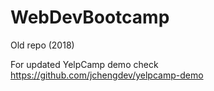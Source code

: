 # WebDevBootcamp

Old repo (2018)

For updated YelpCamp demo check https://github.com/jchengdev/yelpcamp-demo

